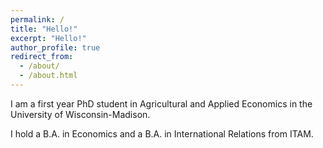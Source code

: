 ```yaml
---
permalink: /
title: "Hello!"
excerpt: "Hello!"
author_profile: true
redirect_from: 
  - /about/
  - /about.html
---
```



I am a first year PhD student in Agricultural and Applied Economics in the University of Wisconsin-Madison.

I hold a B.A. in Economics and a B.A. in International Relations from ITAM. 
